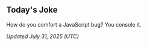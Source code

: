 ## Today's Joke
How do you comfort a JavaScript bug? You console it.

*Updated July 31, 2025 (UTC)*
